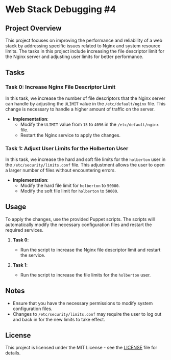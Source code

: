 # Web Stack Debugging #4

## Project Overview

This project focuses on improving the performance and reliability of a web stack by addressing specific issues related to Nginx and system resource limits. The tasks in this project include increasing the file descriptor limit for the Nginx server and adjusting user limits for better performance.

## Tasks

### Task 0: Increase Nginx File Descriptor Limit

In this task, we increase the number of file descriptors that the Nginx server can handle by adjusting the `ULIMIT` value in the `/etc/default/nginx` file. This change is necessary to handle a higher amount of traffic on the server.

- **Implementation**: 
  - Modify the `ULIMIT` value from `15` to `4096` in the `/etc/default/nginx` file.
  - Restart the Nginx service to apply the changes.

### Task 1: Adjust User Limits for the Holberton User

In this task, we increase the hard and soft file limits for the `holberton` user in the `/etc/security/limits.conf` file. This adjustment allows the user to open a larger number of files without encountering errors.

- **Implementation**: 
  - Modify the hard file limit for `holberton` to `50000`.
  - Modify the soft file limit for `holberton` to `50000`.

## Usage

To apply the changes, use the provided Puppet scripts. The scripts will automatically modify the necessary configuration files and restart the required services.

1. **Task 0**: 
    - Run the script to increase the Nginx file descriptor limit and restart the service.
  
2. **Task 1**:
    - Run the script to increase the file limits for the `holberton` user.

## Notes

- Ensure that you have the necessary permissions to modify system configuration files.
- Changes to `/etc/security/limits.conf` may require the user to log out and back in for the new limits to take effect.

## License

This project is licensed under the MIT License - see the [LICENSE](LICENSE) file for details.
